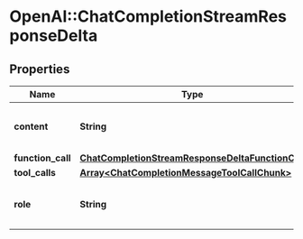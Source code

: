 # OpenAI::ChatCompletionStreamResponseDelta

## Properties
Name | Type | Description | Notes
------------ | ------------- | ------------- | -------------
**content** | **String** | The contents of the chunk message. | [optional] 
**function_call** | [**ChatCompletionStreamResponseDeltaFunctionCall**](ChatCompletionStreamResponseDeltaFunctionCall.md) |  | [optional] 
**tool_calls** | [**Array&lt;ChatCompletionMessageToolCallChunk&gt;**](ChatCompletionMessageToolCallChunk.md) |  | [optional] 
**role** | **String** | The role of the author of this message. | [optional] 

